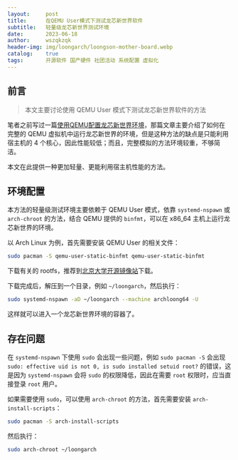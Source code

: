 ```yaml
---
layout:     post
title:      在QEMU User模式下测试龙芯新世界软件
subtitle:   轻量级龙芯新世界测试环境
date:       2023-06-18
author:     wszqkzqk
header-img: img/loongarch/loongson-mother-board.webp
catalog:    true
tags:       开源软件 国产硬件 社团活动 系统配置 虚拟化
---
```


## 前言

> 本文主要讨论使用 QEMU User 模式下测试龙芯新世界软件的方法

笔者之前写过一篇[使用QEMU配置龙芯新世界环境](/2023/05/01/使用QEMU配置龙芯新世界环境/)，那篇文章主要介绍了如何在完整的 QEMU 虚拟机中运行龙芯新世界的环境，但是这种方法的缺点是只能利用宿主机的 4 个核心，因此性能较低；而且，完整模拟的方法环境较重，不够简洁。

本文在此提供一种更加轻量、更能利用宿主机性能的方法。

## 环境配置

本方法的轻量级测试环境主要依赖于 QEMU User 模式，依靠 `systemd-nspawn` 或 `arch-chroot` 的方法，结合 QEMU 提供的 `binfmt`，可以在 x86_64 主机上运行龙芯新世界的环境。

以 Arch Linux 为例，首先需要安装 QEMU User 的相关文件：

```bash
sudo pacman -S qemu-user-static-binfmt qemu-user-static-binfmt
```

下载有关的 rootfs，推荐到[北京大学开源镜像站](https://mirrors.pku.edu.cn/loongarch/archlinux/iso/latest/archlinux-bootstrap-loong64.tar.gz)下载。

下载完成后，解压到一个目录，例如 `~/loongarch`，然后执行：

```bash
sudo systemd-nspawn -aD ~/loongarch --machine archloong64 -U
```

这样就可以进入一个龙芯新世界环境的容器了。

## 存在问题

在 `systemd-nspawn` 下使用 `sudo` 会出现一些问题，例如 `sudo pacman -S` 会出现 `sudo: effective uid is not 0, is sudo installed setuid root?` 的错误，这是因为 `systemd-nspawn` 会将 `sudo` 的权限降低，因此在需要 `root` 权限时，应当直接登录 `root` 用户。

如果需要使用 `sudo`，可以使用 `arch-chroot` 的方法，首先需要安装 `arch-install-scripts`：

```bash
sudo pacman -S arch-install-scripts
```

然后执行：

```bash
sudo arch-chroot ~/loongarch
```

